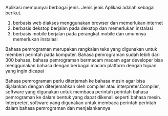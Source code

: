 Aplikasi mempunyai berbagai jenis. Jenis jenis Aplikasi adalah sebagai berikut.
1. berbasis web
diakses menggunakan browser dan memerlukan internet
2. berbasis dekstop
berjalan pada dekstop dan memerlukan instalasi
3. berbasis mobile
berjalan pada perangkat mobile dan umumnya memerlukan instalasi

Bahasa pemrograman merupakan rangkaian teks yang digunakan untuk memberi perintah pada komputer. Bahasa pemrograman sudah lebih dari 300 bahasa, bahasa pemrograman bermacam macam agar developer bisa menggunakan bahasa dengan berbagai macam platform dengan tujuan yang ingin dicapai

Bahasa pemrograman perlu diterjemah ke bahasa mesin agar bisa dijalankan dengan diterjemahkan oleh compiler atau interpreter.Compiler, software yang digunakan untuk membaca perintah perintah bahasa pemrograman ke dalam bentuk yang dapat dikenali seperti bahasa mesin. Interpreter, software yang digunakan untuk membaca perintah perintah dalam bahasa pemrograman dan menjalankannya

